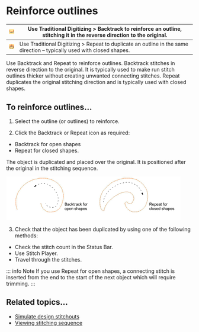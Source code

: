 # Reinforce outlines

| ![Backtrack.png](assets/Backtrack.png) | Use Traditional Digitizing > Backtrack to reinforce an outline, stitching it in the reverse direction to the original. |
| -------------------------------------- | ---------------------------------------------------------------------------------------------------------------------- |
| ![Repeat.png](assets/Repeat.png)       | Use Traditional Digitizing > Repeat to duplicate an outline in the same direction – typically used with closed shapes. |

Use Backtrack and Repeat to reinforce outlines. Backtrack stitches in reverse direction to the original. It is typically used to make run stitch outlines thicker without creating unwanted connecting stitches. Repeat duplicates the original stitching direction and is typically used with closed shapes.

## To reinforce outlines...

1. Select the outline (or outlines) to reinforce.

2. Click the Backtrack or Repeat icon as required:

- Backtrack for open shapes
- Repeat for closed shapes.

The object is duplicated and placed over the original. It is positioned after the original in the stitching sequence.

![quality00005.png](assets/quality00005.png)

3. Check that the object has been duplicated by using one of the following methods:

- Check the stitch count in the Status Bar.
- Use Stitch Player.
- Travel through the stitches.

::: info Note
If you use Repeat for open shapes, a connecting stitch is inserted from the end to the start of the next object which will require trimming.
:::

## Related topics...

- [Simulate design stitchouts](../../Basics/view/Simulate_design_stitchouts)
- [Viewing stitching sequence](../../Basics/view/Viewing_stitching_sequence)
